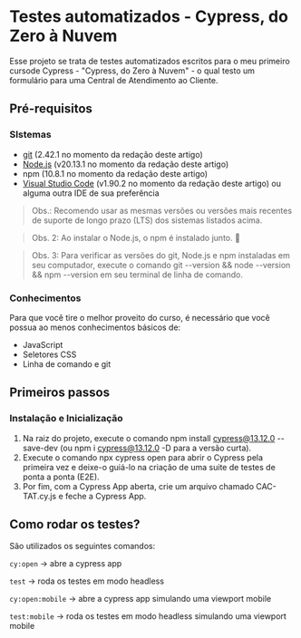 # Testes automatizados - Cypress, do Zero à Nuvem

Esse projeto se trata de testes automatizados escritos para o meu primeiro cursode Cypress - "Cypress, do Zero à Nuvem" - o qual testo um formulário para uma Central de Atendimento ao Cliente.

## Pré-requisitos
### SIstemas 
- [git](https://git-scm.com/) (2.42.1 no momento da redação deste artigo)
- [Node.js](https://nodejs.org/en/) (v20.13.1 no momento da redação deste artigo)
- npm (10.8.1 no momento da redação deste artigo)
- [Visual Studio Code](https://code.visualstudio.com/) (v1.90.2 no momento da redação deste artigo) ou alguma outra IDE de sua preferência

>Obs.: Recomendo usar as mesmas versões ou versões mais recentes de suporte de longo prazo (LTS) dos sistemas listados acima.

>Obs. 2: Ao instalar o Node.js, o npm é instalado junto. 🎉

>Obs. 3: Para verificar as versões do git, Node.js e npm instaladas em seu computador, execute o comando git --version && node --version && npm --version em seu terminal de linha de comando.

### Conhecimentos
Para que você tire o melhor proveito do curso, é necessário que você possua ao menos conhecimentos básicos de:

- JavaScript
- Seletores CSS
- Linha de comando e git

## Primeiros passos
### Instalação e Inicialização

1. Na raiz do projeto, execute o comando npm install cypress@13.12.0 --save-dev (ou npm i cypress@13.12.0 -D para a versão curta).
2. Execute o comando npx cypress open para abrir o Cypress pela primeira vez e deixe-o guiá-lo na criação de uma suite de testes de ponta a ponta (E2E).
3. Por fim, com a Cypress App aberta, crie um arquivo chamado CAC-TAT.cy.js e feche a Cypress App. 

## Como rodar os testes?
São utilizados os seguintes comandos:

```cy:open``` -> abre a cypress app

```test``` -> roda os testes em modo headless

```cy:open:mobile``` -> abre a cypress app simulando uma viewport mobile

```test:mobile``` -> roda os testes em modo headless simulando uma viewport mobile
